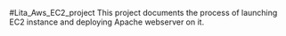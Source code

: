 #Lita_Aws_EC2_project
This project documents the process of launching EC2 instance and deploying Apache webserver on it.
